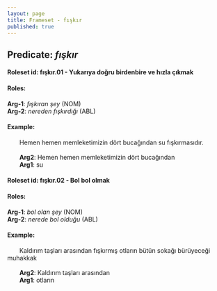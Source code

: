 ```yaml
---
layout: page
title: Frameset - fışkır
published: true
---
```

<h2>Predicate: <i>fışkır</i></h2>
<h4>Roleset id: fışkır.01 - Yukarıya doğru birdenbire ve hızla çıkmak<br>
<h4>Roles:</h4>
<b>Arg-1</b>: <i>fışkıran şey</i>  (NOM) <br>
<b>Arg-2</b>: <i>nereden fışkırdığı</i>  (ABL) <br>
<h4>Example:</h4>
&emsp;&emsp;Hemen hemen memleketimizin dört bucağından su fışkırmasıdır.<br><br>
&emsp;&emsp;<b>Arg2</b>:  Hemen hemen memleketimizin dört bucağından<br>
&emsp;&emsp;<b>Arg1</b>:  su<br>

<h4>Roleset id: fışkır.02 - Bol bol olmak<br>
<h4>Roles:</h4>
<b>Arg-1</b>: <i>bol olan şey</i>  (NOM) <br>
<b>Arg-2</b>: <i>nerede bol olduğu</i>  (ABL) <br>
<h4>Example:</h4>
&emsp;&emsp;Kaldırım taşları arasından fışkırmış otların bütün sokağı bürüyeceği muhakkak<br><br>
&emsp;&emsp;<b>Arg2</b>:  Kaldırım taşları arasından<br>
&emsp;&emsp;<b>Arg1</b>:  otların<br>

